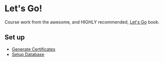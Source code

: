 # Let's Go!

Course work from the awesome, and HIGHLY recommended, [Let's Go](https://lets-go.alexedwards.net/) book.

## Set up

- [Generate Certificates](./GENERATE_CERT.md)
- [Setup Database](./DATABASE.md)
